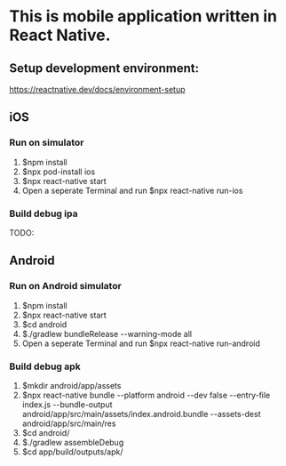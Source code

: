 # This is mobile application written in React Native.

## Setup development environment:

https://reactnative.dev/docs/environment-setup

## iOS

### Run on simulator

1. $npm install
2. $npx pod-install ios
3. $npx react-native start
4. Open a seperate Terminal and run $npx react-native run-ios

### Build debug ipa

TODO:

## Android

### Run on Android simulator

1. $npm install
2. $npx react-native start
3. $cd android
4. $./gradlew bundleRelease --warning-mode all
5. Open a seperate Terminal and run $npx react-native run-android

### Build debug apk

1. $mkdir android/app/assets
2. $npx react-native bundle --platform android --dev false --entry-file index.js --bundle-output android/app/src/main/assets/index.android.bundle --assets-dest android/app/src/main/res
3. $cd android/
4. $./gradlew assembleDebug
5. $cd app/build/outputs/apk/
